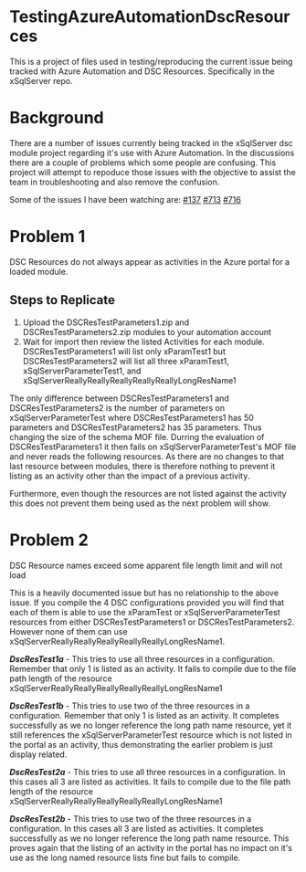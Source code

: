 # TestingAzureAutomationDscResources
This is a project of files used in testing/reproducing the current issue being tracked with Azure Automation and DSC Resources. Specifically in the xSqlServer repo.


# Background
There are a number of issues currently being tracked in the xSqlServer dsc module project regarding it's use with Azure Automation. In the discussions there are a couple of problems which some people are confusing. This project will attempt to repoduce those issues with the objective to assist the team in troubleshooting and also remove the confusion.

Some of the issues I have been watching are:
[#137](https://github.com/PowerShell/xSQLServer/issues/137)
[#713](https://github.com/PowerShell/xSQLServer/issues/713)
[#716](https://github.com/PowerShell/xSQLServer/issues/716)

# Problem 1
DSC Resources do not always appear as activities in the Azure portal for a loaded module.


## Steps to Replicate
1. Upload the DSCResTestParameters1.zip and DSCResTestParameters2.zip modules to your automation account
2. Wait for import then review the listed Activities for each module.
DSCResTestParameters1 will list only xParamTest1
but DSCResTestParameters2 will list all three xParamTest1, xSqlServerParameterTest1, and xSqlServerReallyReallyReallyReallyReallyLongResName1

The only difference between DSCResTestParameters1 and DSCResTestParameters2 is the number of parameters on xSqlServerParameterTest where DSCResTestParameters1 has 50 parameters and DSCResTestParameters2 has 35 parameters. Thus changing the size of the schema MOF file. Durring the evaluation of DSCResTestParameters1 it then fails on xSqlServerParameterTest's MOF file and never reads the following resources. As there are no changes to that last resource between modules, there is therefore nothing to prevent it listing as an activity other than the impact of a previous activity.

Furthermore, even though the resources are not listed against the activity this does not prevent them being used as the next problem will show.

# Problem 2
DSC Resource names exceed some apparent file length limit and will not load 

This is a heavily documented issue but has no relationship to the above issue. If you compile the 4 DSC configurations provided you will find that each of them is able to use the xParamTest or xSqlServerParameterTest resources from either DSCResTestParameters1 or DSCResTestParameters2. However none of them can use xSqlServerReallyReallyReallyReallyReallyLongResName1.

***DscResTest1a*** - This tries to use all three resources in a configuration. Remember that only 1 is listed as an activity. It fails to compile due to the file path length of the resource  xSqlServerReallyReallyReallyReallyReallyLongResName1

***DscResTest1b*** - This tries to use two of the three resources in a configuration. Remember that only 1 is listed as an activity. It completes successfully as we no longer reference the long path name resource, yet it still references the xSqlServerParameterTest resource which is not listed in the portal as an activity, thus demonstrating the earlier problem is just display related.

***DscResTest2a*** - This tries to use all three resources in a configuration. In this cases all 3 are listed as activities. It fails to compile due to the file path length of the resource  xSqlServerReallyReallyReallyReallyReallyLongResName1

***DscResTest2b*** - This tries to use two of the three resources in a configuration. In this cases all 3 are listed as activities. It completes successfully as we no longer reference the long path name resource. This proves again that the listing of an activity in the portal has no impact on it's use as the long named resource lists fine but fails to compile.

